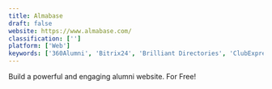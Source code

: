 ```yaml
---
title: Almabase
draft: false 
website: https://www.almabase.com/
classification: ['']
platform: ['Web']
keywords: ['360Alumni', 'Bitrix24', 'Brilliant Directories', 'ClubExpress', 'Constant Contact', 'Duda', 'MemberLeap', 'MemberPlanet', 'Memberclicks', 'StarChapter', 'Vaave', 'VeryConnect', 'Vue Storefront', 'Wild Apricot']
---
```

Build a powerful and engaging alumni website. For Free!